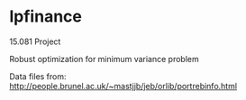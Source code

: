 # lpfinance
15.081 Project

Robust optimization for minimum variance problem

Data files from: http://people.brunel.ac.uk/~mastjjb/jeb/orlib/portrebinfo.html